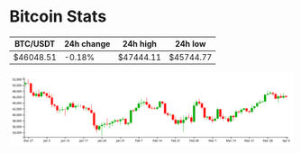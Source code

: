 # Bitcoin Stats

BTC/USDT|24h change|24h high|24h low|
|---|---|---|---|
|$46048.51|-0.18%|$47444.11|$45744.77|

<img src="./chart.svg">
